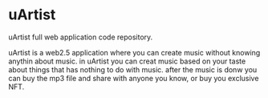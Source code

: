 # uArtist
uArtist full web application code repository.

uArtist is a web2.5 application where you can create music without knowing anythin about music. in uArtist you can creat music based on your taste about things that has nothing to do with music. after the music is donw you can buy the mp3 file and share with anyone you know, or buy you exclusive NFT.

